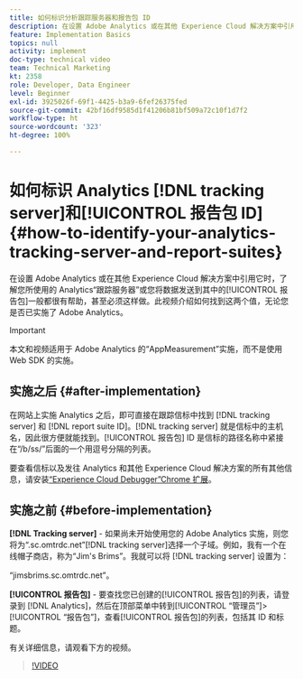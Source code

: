 ```yaml
---
title: 如何标识分析跟踪服务器和报告包 ID
description: 在设置 Adobe Analytics 或在其他 Experience Cloud 解决方案中引用它时，了解您所使用的 Analytics“跟踪服务器”或您将数据发送到其中的“报告包”一般都很有帮助，甚至必须这样做。此视频介绍如何找到这两个值，无论您是否已实施了 Adobe Analytics。
feature: Implementation Basics
topics: null
activity: implement
doc-type: technical video
team: Technical Marketing
kt: 2358
role: Developer, Data Engineer
level: Beginner
exl-id: 3925026f-69f1-4425-b3a9-6fef26375fed
source-git-commit: 42bf16df9585d1f41206b81bf509a72c10f1d7f2
workflow-type: ht
source-wordcount: '323'
ht-degree: 100%

---
```


# 如何标识 Analytics [!DNL tracking server]和[!UICONTROL 报告包 ID] {#how-to-identify-your-analytics-tracking-server-and-report-suites}

在设置 Adobe Analytics 或在其他 Experience Cloud 解决方案中引用它时，了解您所使用的 Analytics“跟踪服务器”或您将数据发送到其中的[!UICONTROL 报告包]一般都很有帮助，甚至必须这样做。此视频介绍如何找到这两个值，无论您是否已实施了 Adobe Analytics。

>[!IMPORTANT]
>
>本文和视频适用于 Adobe Analytics 的“AppMeasurement”实施，而不是使用 Web SDK 的实施。

## 实施之后 {#after-implementation}

在网站上实施 Analytics 之后，即可直接在跟踪信标中找到 [!DNL tracking server] 和 [!DNL report suite ID]。[!DNL tracking server] 就是信标中的主机名，因此很方便就能找到。[!UICONTROL 报告包] ID 是信标的路径名称中紧接在“/b/ss/”后面的一个用逗号分隔的列表。

要查看信标以及发往 Analytics 和其他 Experience Cloud 解决方案的所有其他信息，请安装[“Experience Cloud Debugger”Chrome 扩展](https://chrome.google.com/webstore/detail/adobe-experience-cloud-de/ocdmogmohccmeicdhlhhgepeaijenapj?hl=zh-Hans)。

## 实施之前 {#before-implementation}

**[!DNL Tracking server]** - 如果尚未开始使用您的 Adobe Analytics 实施，则您将为“.sc.omtrdc.net”[!DNL tracking server]选择一个子域。例如，我有一个在线帽子商店，称为“Jim&#39;s Brims”。我就可以将 [!DNL tracking server] 设置为：

“jimsbrims.sc.omtrdc.net”。

**[!UICONTROL 报告包]** - 要查找您已创建的[!UICONTROL 报告包]的列表，请登录到 [!DNL Analytics]，然后在顶部菜单中转到[!UICONTROL “管理员”]>[!UICONTROL “报告包”]，查看[!UICONTROL 报告包]的列表，包括其 ID 和标题。

有关详细信息，请观看下方的视频。

>[!VIDEO](https://video.tv.adobe.com/v/26061/?quality=12&learn=on)
